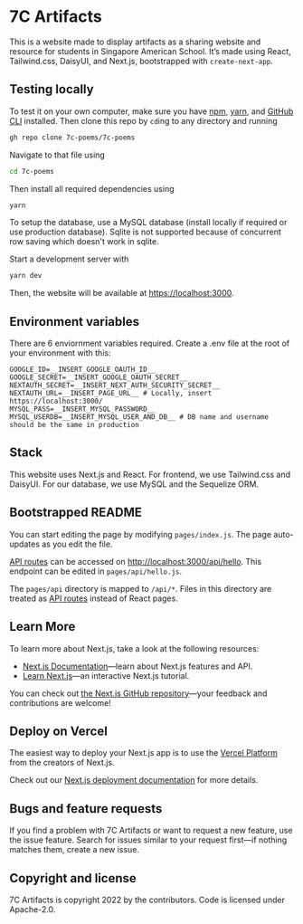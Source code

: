 # 7C Artifacts

This is a website made to display artifacts as a sharing website and resource for students in Singapore American School. It’s made using React, Tailwind.css, DaisyUI, and Next.js, bootstrapped with `create-next-app`.

## Testing locally

To test it on your own computer, make sure you have [npm](https://npmjs.com), [yarn](https://yarnpkg.com), and [GitHub CLI](https://cli.github.com) installed. Then clone this repo by `cd`ing to any directory and running
```bash
gh repo clone 7c-poems/7c-poems
```
Navigate to that file using
```bash
cd 7c-poems
```
Then install all required dependencies using
```bash
yarn
```
To setup the database, use a MySQL database (install locally if required or use production database). Sqlite is not supported because of concurrent row saving which doesn't work in sqlite.

Start a development server with
```bash
yarn dev
```

Then, the website will be available at <https://localhost:3000>.

## Environment variables

There are 6 enviornment variables required. Create a .env file at the root of your environment with this:
```
GOOGLE_ID=__INSERT_GOOGLE_OAUTH_ID__
GOOGLE_SECRET=__INSERT_GOOGLE_OAUTH_SECRET__
NEXTAUTH_SECRET=__INSERT_NEXT_AUTH_SECURITY_SECRET__
NEXTAUTH_URL=__INSERT_PAGE_URL__ # Locally, insert https://localhost:3000/
MYSQL_PASS=__INSERT_MYSQL_PASSWORD__
MYSQL_USERDB=__INSERT_MYSQL_USER_AND_DB__ # DB name and username should be the same in production
```

## Stack

This website uses Next.js and React. For frontend, we use Tailwind.css and DaisyUI. For our database, we use MySQL and the Sequelize ORM. 

## Bootstrapped README
You can start editing the page by modifying `pages/index.js`. The page auto-updates as you edit the file.

[API routes](https://nextjs.org/docs/api-routes/introduction) can be accessed on [http://localhost:3000/api/hello](http://localhost:3000/api/hello). This endpoint can be edited in `pages/api/hello.js`.

The `pages/api` directory is mapped to `/api/*`. Files in this directory are treated as [API routes](https://nextjs.org/docs/api-routes/introduction) instead of React pages.

## Learn More

To learn more about Next.js, take a look at the following resources:

- [Next.js Documentation](https://nextjs.org/docs)—learn about Next.js features and API.
- [Learn Next.js](https://nextjs.org/learn)—an interactive Next.js tutorial.

You can check out [the Next.js GitHub repository](https://github.com/vercel/next.js/)—your feedback and contributions are welcome!

## Deploy on Vercel

The easiest way to deploy your Next.js app is to use the [Vercel Platform](https://vercel.com/new?utm_medium=default-template&filter=next.js&utm_source=create-next-app&utm_campaign=create-next-app-readme) from the creators of Next.js.

Check out our [Next.js deployment documentation](https://nextjs.org/docs/deployment) for more details.

## Bugs and feature requests

If you find a problem with 7C Artifacts or want to request a new feature, use the issue feature. Search for issues similar to your request first—if nothing matches them, create a new issue.

## Copyright and license

7C Artifacts is copyright 2022 by the contributors. Code is licensed under Apache-2.0.
